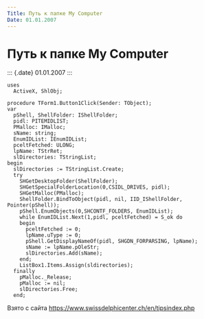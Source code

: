 ```yaml
---
Title: Путь к папке My Computer
Date: 01.01.2007
---
```



Путь к папке My Computer
========================

::: {.date}
01.01.2007
:::

    uses
      ActiveX, ShlObj;
     
    procedure TForm1.Button1Click(Sender: TObject);
    var
      pShell, ShellFolder: IShellFolder;
      pidl: PITEMIDLIST;
      PMalloc: IMalloc;
      sName: string;
      EnumIDList: IEnumIDList;
      pceltFetched: ULONG;
      lpName: TStrRet;
      slDirectories: TStringList;
    begin
      slDirectories := TStringList.Create;
      try
        SHGetDesktopFolder(ShellFolder);
        SHGetSpecialFolderLocation(0,CSIDL_DRIVES, pidl);
        SHGetMalloc(PMalloc);
        ShellFolder.BindToObject(pidl, nil, IID_IShellFolder, Pointer(pShell));
        pShell.EnumObjects(0,SHCONTF_FOLDERS, EnumIDList);
        while EnumIDList.Next(1,pidl, pceltFetched) = S_ok do
        begin
          pceltFetched := 0;
          lpName.uType := 0;
          pShell.GetDisplayNameOf(pidl, SHGDN_FORPARSING, lpName);
          sName := lpName.pOleStr;
          slDirectories.Add(sName);
        end;
        ListBox1.Items.Assign(sldirectories);
      finally
        pMalloc._Release;
        pMalloc := nil;
        slDirectories.Free;
      end;

Взято с сайта <https://www.swissdelphicenter.ch/en/tipsindex.php>
